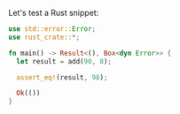 Let's test a Rust snippet:

```rust
use std::error::Error;
use rust_crate::*;

fn main() -> Result<(), Box<dyn Error>> {
  let result = add(90, 8);

  assert_eq!(result, 98);

  Ok(())
}
```

